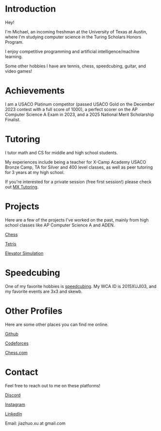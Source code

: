 # Introduction
Hey!

I'm Michael, an incoming freshman at the University of Texas at Austin, where I'm studying computer science in the Turing Scholars Honors Program.

I enjoy competitive programming and artificial intelligence/machine learning.

Some other hobbies I have are tennis, chess, speedcubing, guitar, and video games!

# Achievements

I am a USACO Platinum competitor (passed USACO Gold on the December 2023 contest with a full score of 1000), a perfect scorer on the AP Computer Science A Exam in 2023, and a 2025 National Merit Scholarship Finalist.

# Tutoring
I tutor math and CS for middle and high school students.

My experiences include being a teacher for X-Camp Academy USACO Bronze Camp, TA for Silver and 400 level classes, as well as peer tutoring for 3 years at my high school.

If you're interested for a private session (free first session!) please check out [MX Tutoring](https://sites.google.com/view/mxtutoring).

# Projects
Here are a few of the projects I've worked on the past, mainly from high school classes like AP Computer Science A and ADEN.

[Chess](https://github.com/michyjz/chess)

[Tetris](https://github.com/michyjz/tetris)

[Elevator Simulation](https://github.com/michyjz/elevator-simulation)

# Speedcubing

One of my favorite hobbies is [speedcubing](https://en.wikipedia.org/wiki/Speedcubing). My WCA ID is 2015XUJI03, and my favorite events are 3x3 and skewb.

# Other Profiles
Here are some other places you can find me online.

[Github](https://github.com/michyjz) 

[Codeforces](https://codeforces.com/profile/MichyJZ)

[Chess.com](https://www.chess.com/member/michyjz)

# Contact
Feel free to reach out to me on these platforms!

[Discord](https://discordapp.com/users/545056316905750539)

[Instagram](https://www.instagram.com/michael.jxu/)

[LinkedIn](https://www.linkedin.com/in/michael-j-xu/)

Email: jiazhuo.xu at gmail.com
